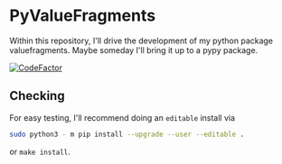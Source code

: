 # PyValueFragments

Within this repository, I'll drive the development of my python package valuefragments. Maybe someday I'll bring it up to a pypy package.

[![CodeFactor](https://www.codefactor.io/repository/github/barry1/pyvaluefragments/badge)](https://www.codefactor.io/repository/github/barry1/pyvaluefragments)

## Checking

For easy testing, I'll recommend doing an `editable` install via
```bash
sudo python3 - m pip install --upgrade --user --editable .
```
or `make install`.
